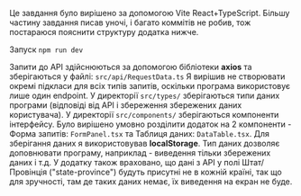 Це завдання було вирішено за допомогою Vite React+TypeScript. Більшу частину завдання писав уночі, і багато коммітів не робив, тож постараюся пояснити структуру додатка нижче.

Запуск `npm run dev`

Запити до API здійснюються за допомогою бібліотеки **axios** та зберігаються у файлі: `src/api/RequestData.ts`
Я вирішив не створювати окремі підкласи для всіх типів запитів, оскільки програма використовує лише один endpoint.
У директорії `src/types/` зберігаються типи даних програми (відповіді від API і збереження збережених даних користувача).
У директорії `src/components/` зберігаються компоненти інтерфейсу. Було вирішено умовно розділити додаток на 2 компоненти - Форма запитів: `FormPanel.tsx` та Таблиця даних: `DataTable.tsx`.
Для зберігання даних я використовував **localStorage**. Тип даних дозволяє доповнювати програму, наприклад - виведення тільки збережених даних і т.д. У додатку також враховано, що дані з API у полі Штат/Провінція ("state-province") будуть присутні не в кожній країні, так що для зручності, там де таких даних немає, їх виведення на екран не буде.
